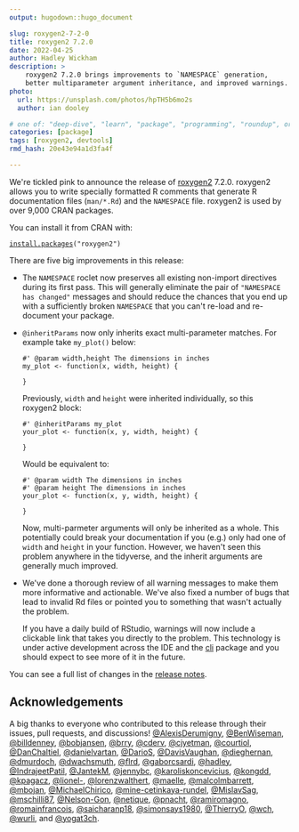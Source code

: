 ```yaml
---
output: hugodown::hugo_document

slug: roxygen2-7-2-0
title: roxygen2 7.2.0
date: 2022-04-25
author: Hadley Wickham
description: >
    roxygen2 7.2.0 brings improvements to `NAMESPACE` generation, 
    better multiparameter argument inheritance, and improved warnings.
photo:
  url: https://unsplash.com/photos/hpTH5b6mo2s
  author: ian dooley

# one of: "deep-dive", "learn", "package", "programming", "roundup", or "other"
categories: [package] 
tags: [roxygen2, devtools]
rmd_hash: 20e43e94a1d3fa4f

---
```


<!--
TODO:
* [x] Look over / edit the post's title in the yaml
* [x] Edit (or delete) the description; note this appears in the Twitter card
* [x] Pick category and tags (see existing with [`hugodown::tidy_show_meta()`](https://rdrr.io/pkg/hugodown/man/use_tidy_post.html))
* [x] Find photo & update yaml metadata
* [x] Create `thumbnail-sq.jpg`; height and width should be equal
* [x] Create `thumbnail-wd.jpg`; width should be >5x height
* [x] [`hugodown::use_tidy_thumbnails()`](https://rdrr.io/pkg/hugodown/man/use_tidy_post.html)
* [x] Add intro sentence, e.g. the standard tagline for the package
* [ ] [`usethis::use_tidy_thanks()`](https://usethis.r-lib.org/reference/use_tidy_thanks.html)
-->

We're tickled pink to announce the release of [roxygen2](https://roxygen2.r-lib.org) 7.2.0. roxygen2 allows you to write specially formatted R comments that generate R documentation files (`man/*.Rd`) and the `NAMESPACE` file. roxygen2 is used by over 9,000 CRAN packages.

You can install it from CRAN with:

<div class="highlight">

<pre class='chroma'><code class='language-r' data-lang='r'><span class='nf'><a href='https://rdrr.io/r/utils/install.packages.html'>install.packages</a></span><span class='o'>(</span><span class='s'>"roxygen2"</span><span class='o'>)</span></code></pre>

</div>

There are five big improvements in this release:

-   The `NAMESPACE` roclet now preserves all existing non-import directives during its first pass. This will generally eliminate the pair of `"NAMESPACE has changed"` messages and should reduce the chances that you end up with a sufficiently broken `NAMESPACE` that you can't re-load and re-document your package.

-   `@inheritParams` now only inherits exact multi-parameter matches. For example take `my_plot()` below:

    <div class="highlight">

    <pre class='chroma'><code class='language-r' data-lang='r'><span class='c'>#' @param width,height The dimensions in inches</span>
    <span class='nv'>my_plot</span> <span class='o'>&lt;-</span> <span class='kr'>function</span><span class='o'>(</span><span class='nv'>x</span>, <span class='nv'>width</span>, <span class='nv'>height</span><span class='o'>)</span> <span class='o'>&#123;</span>

    <span class='o'>&#125;</span></code></pre>

    </div>

    Previously, `width` and `height` were inherited individually, so this roxygen2 block:

    <div class="highlight">

    <pre class='chroma'><code class='language-r' data-lang='r'><span class='c'>#' @inheritParams my_plot</span>
    <span class='nv'>your_plot</span> <span class='o'>&lt;-</span> <span class='kr'>function</span><span class='o'>(</span><span class='nv'>x</span>, <span class='nv'>y</span>, <span class='nv'>width</span>, <span class='nv'>height</span><span class='o'>)</span> <span class='o'>&#123;</span>

    <span class='o'>&#125;</span> </code></pre>

    </div>

    Would be equivalent to:

    <div class="highlight">

    <pre class='chroma'><code class='language-r' data-lang='r'><span class='c'>#' @param width The dimensions in inches</span>
    <span class='c'>#' @param height The dimensions in inches</span>
    <span class='nv'>your_plot</span> <span class='o'>&lt;-</span> <span class='kr'>function</span><span class='o'>(</span><span class='nv'>x</span>, <span class='nv'>y</span>, <span class='nv'>width</span>, <span class='nv'>height</span><span class='o'>)</span> <span class='o'>&#123;</span>

    <span class='o'>&#125;</span> </code></pre>

    </div>

    Now, multi-parmeter arguments will only be inherited as a whole. This potentially could break your documentation if you (e.g.) only had one of `width` and `height` in your function. However, we haven't seen this problem anywhere in the tidyverse, and the inherit arguments are generally much improved.

-   We've done a thorough review of all warning messages to make them more informative and actionable. We've also fixed a number of bugs that lead to invalid Rd files or pointed you to something that wasn't actually the problem.

    If you have a daily build of RStudio, warnings will now include a clickable link that takes you directly to the problem. This technology is under active development across the IDE and the [cli](https://cli.r-lib.org) package and you should expect to see more of it in the future.

You can see a full list of changes in the [release notes](https://github.com/r-lib/roxygen2/blob/main/NEWS.md).

## Acknowledgements

A big thanks to everyone who contributed to this release through their issues, pull requests, and discussions! [@AlexisDerumigny](https://github.com/AlexisDerumigny), [@BenWiseman](https://github.com/BenWiseman), [@billdenney](https://github.com/billdenney), [@bobjansen](https://github.com/bobjansen), [@brry](https://github.com/brry), [@cderv](https://github.com/cderv), [@cjyetman](https://github.com/cjyetman), [@courtiol](https://github.com/courtiol), [@DanChaltiel](https://github.com/DanChaltiel), [@danielvartan](https://github.com/danielvartan), [@DarioS](https://github.com/DarioS), [@DavisVaughan](https://github.com/DavisVaughan), [@dieghernan](https://github.com/dieghernan), [@dmurdoch](https://github.com/dmurdoch), [@dwachsmuth](https://github.com/dwachsmuth), [@flrd](https://github.com/flrd), [@gaborcsardi](https://github.com/gaborcsardi), [@hadley](https://github.com/hadley), [@IndrajeetPatil](https://github.com/IndrajeetPatil), [@JantekM](https://github.com/JantekM), [@jennybc](https://github.com/jennybc), [@karoliskoncevicius](https://github.com/karoliskoncevicius), [@kongdd](https://github.com/kongdd), [@kpagacz](https://github.com/kpagacz), [@lionel-](https://github.com/lionel-), [@lorenzwalthert](https://github.com/lorenzwalthert), [@maelle](https://github.com/maelle), [@malcolmbarrett](https://github.com/malcolmbarrett), [@mbojan](https://github.com/mbojan), [@MichaelChirico](https://github.com/MichaelChirico), [@mine-cetinkaya-rundel](https://github.com/mine-cetinkaya-rundel), [@MislavSag](https://github.com/MislavSag), [@mschilli87](https://github.com/mschilli87), [@Nelson-Gon](https://github.com/Nelson-Gon), [@netique](https://github.com/netique), [@pnacht](https://github.com/pnacht), [@ramiromagno](https://github.com/ramiromagno), [@romainfrancois](https://github.com/romainfrancois), [@saicharanp18](https://github.com/saicharanp18), [@simonsays1980](https://github.com/simonsays1980), [@ThierryO](https://github.com/ThierryO), [@wch](https://github.com/wch), [@wurli](https://github.com/wurli), and [@yogat3ch](https://github.com/yogat3ch).

